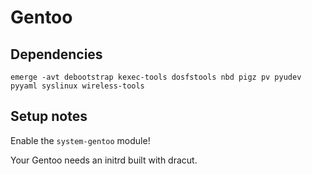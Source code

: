 # Gentoo

## Dependencies

```
emerge -avt debootstrap kexec-tools dosfstools nbd pigz pv pyudev pyyaml syslinux wireless-tools
```

## Setup notes

Enable the `system-gentoo` module!

Your Gentoo needs an initrd built with dracut.
